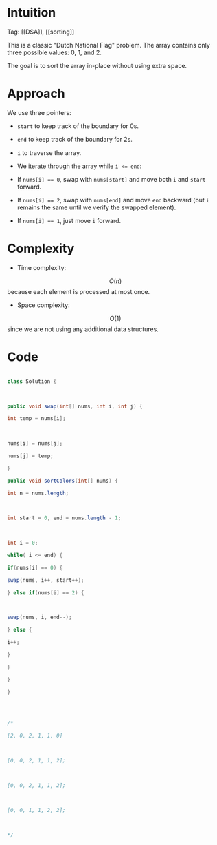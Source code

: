 # Intuition

<!-- Describe your first thoughts on how to solve this problem. -->

Tag: [[DSA]], [[sorting]]


This is a classic "Dutch National Flag" problem. The array contains only three possible values: 0, 1, and 2.

The goal is to sort the array in-place without using extra space.

  
  

# Approach

<!-- Describe your approach to solving the problem. -->

We use three pointers:

- `start` to keep track of the boundary for 0s.

- `end` to keep track of the boundary for 2s.

- `i` to traverse the array.

- We iterate through the array while `i <= end`:

- If `nums[i] == 0`, swap with `nums[start]` and move both `i` and `start` forward.

- If `nums[i] == 2`, swap with `nums[end]` and move `end` backward (but `i` remains the same until we verify the swapped element).

- If `nums[i] == 1`, just move `i` forward.

  
  

# Complexity

- Time complexity:

<!-- Add your time complexity here, e.g. $$O(n)$$ -->

$$O(n)$$ because each element is processed at most once.

- Space complexity:

<!-- Add your space complexity here, e.g. $$O(n)$$ -->

$$O(1)$$ since we are not using any additional data structures.

  

# Code

```java []

class Solution {

  

public void swap(int[] nums, int i, int j) {

int temp = nums[i];

  

nums[i] = nums[j];

nums[j] = temp;

}

public void sortColors(int[] nums) {

int n = nums.length;

  

int start = 0, end = nums.length - 1;

  

int i = 0;

while( i <= end) {

if(nums[i] == 0) {

swap(nums, i++, start++);

} else if(nums[i] == 2) {

  

swap(nums, i, end--);

} else {

i++;

}

}

}

}

  
  

/*

[2, 0, 2, 1, 1, 0]

  

[0, 0, 2, 1, 1, 2];

  

[0, 0, 2, 1, 1, 2];

  

[0, 0, 1, 1, 2, 2];

  

*/

```